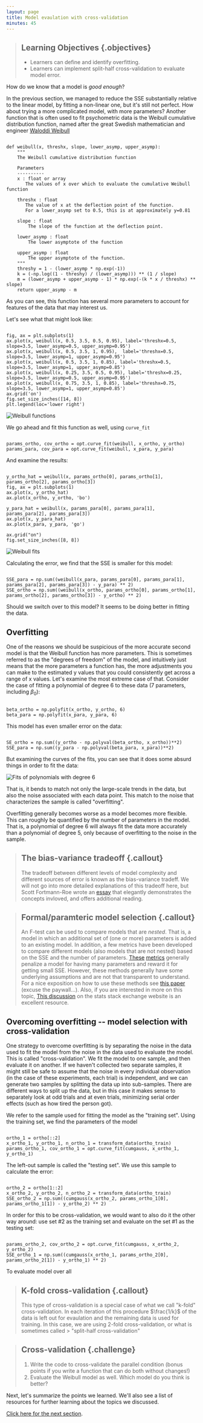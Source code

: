 ```yaml
---
layout: page
title: Model evaulation with cross-validation
minutes: 45
---
```


> ## Learning Objectives {.objectives}
>
> * Learners can define and identify overfitting.
> * Learners can implement split-half cross-validation to evaluate model error.

How do we know that a model is *good enough*?

In the previous section, we managed to reduce the SSE substantially relative to
the linear model, by fitting a non-linear one, but it's still not perfect. How about
trying a more complicated model, with more parameters? Another function that is
often used to fit psychometric data is the Weibull cumulative distribution
function, named after the great Swedish mathematician and engineer [Waloddi
Weibull](http://en.wikipedia.org/wiki/Waloddi_Weibull)


~~~ {.python}

def weibull(x, threshx, slope, lower_asymp, upper_asymp):
    """
    The Weibull cumulative distribution function

    Parameters
    ----------
    x : float or array
       The values of x over which to evaluate the cumulative Weibull function

    threshx : float
       The value of x at the deflection point of the function.
       For a lower_asymp set to 0.5, this is at approximately y=0.81

    slope : float
        The slope of the function at the deflection point.

    lower_asymp : float
        The lower asymptote of the function

    upper_asymp : float
        The upper asymptote of the function.
    """
    threshy = 1 - (lower_asymp * np.exp(-1))
    k = (-np.log((1 - threshy) / (lower_asymp))) ** (1 / slope)
    m = (lower_asymp + upper_asymp - 1) * np.exp(-(k * x / threshx) ** slope)
    return upper_asymp - m

~~~

As you can see, this function has several more parameters to account for
features of the data that may interest us.

Let's see what that might look like:

~~~ {.python}

fig, ax = plt.subplots(1)
ax.plot(x, weibull(x, 0.5, 3.5, 0.5, 0.95), label='threshx=0.5, slope=3.5, lower_asymp=0.5, upper_asymp=0.95')
ax.plot(x, weibull(x, 0.5, 3.5, 1, 0.95),  label='threshx=0.5, slope=3.5, lower_asymp=1, upper_asymp=0.95')
ax.plot(x, weibull(x, 0.5, 3.5, 1, 0.85), label='threshx=0.5, slope=3.5, lower_asymp=1, upper_asymp=0.85')
ax.plot(x, weibull(x, 0.25, 3.5, 0.5, 0.95), label='threshx=0.25, slope=3.5, lower_asymp=0.5, upper_asymp=0.95')
ax.plot(x, weibull(x, 0.75, 3.5, 1, 0.85), label='threshx=0.75, slope=3.5, lower_asymp=1, upper_asymp=0.85')
ax.grid('on')
fig.set_size_inches([14, 8])
plt.legend(loc='lower right')
~~~

![Weibull functions](img/figure7.png)

We go ahead and fit this function as well, using `curve_fit`

~~~ {.python}

params_ortho, cov_ortho = opt.curve_fit(weibull, x_ortho, y_ortho)
params_para, cov_para = opt.curve_fit(weibull, x_para, y_para)
~~~

And examine the results:

~~~ {.python}

y_ortho_hat = weibull(x, params_ortho[0], params_ortho[1], params_ortho[2], params_ortho[3])
fig, ax = plt.subplots(1)
ax.plot(x, y_ortho_hat)
ax.plot(x_ortho, y_ortho, 'bo')

y_para_hat = weibull(x, params_para[0], params_para[1], params_para[2], params_para[3])
ax.plot(x, y_para_hat)
ax.plot(x_para, y_para, 'go')

ax.grid("on")
fig.set_size_inches([8, 8])

~~~

![Weibull fits](img/figure8.png)

Calculating the error, we find that the SSE is smaller for this model:

~~~ {.python}

SSE_para = np.sum((weibull(x_para, params_para[0], params_para[1], params_para[2], params_para[3]) - y_para) ** 2)
SSE_ortho = np.sum((weibull(x_ortho, params_ortho[0], params_ortho[1], params_ortho[2], params_ortho[3]) - y_ortho) ** 2)

~~~

Should we switch over to this model? It seems to be doing better in fitting the data.


## Overfitting

One of the reasons we should be suspicious of the more accurate second model is
that the Weibull function has more parameters. This is sometimes referred to as
the "degrees of freedom" of the model, and intuitively just means that the more
parameters a function has, the more adjustments you can make to the estimated y
values that you could consistently get across a range of x values. Let's examine
the most extreme case of that. Consider the case of fitting a polynomial of
degree 6 to these data (7 parameters, including $\beta_0$):

~~~ {.python}

beta_ortho = np.polyfit(x_ortho, y_ortho, 6)
beta_para = np.polyfit(x_para, y_para, 6)

~~~

This model has even smaller error on the data:

~~~ {.python}

SE_ortho = np.sum((y_ortho - np.polyval(beta_ortho, x_ortho))**2)
SSE_para = np.sum((y_para - np.polyval(beta_para, x_para))**2)

~~~

But examining the curves of the fits, you can see that it does some absurd
things in order to fit the data:

![Fits of polynomials with degree 6](img/figure9.png)

That is, it bends to match not only the large-scale trends in the data, but also
the noise associated with each data point. This match to the noise that
characterizes the sample is called "overfitting".

Overfitting generally becomes worse as a model becomes more flexible. This can
roughly be quantified by the number of parameters in the model. That is, a
polynomial of degree 6 will always fit the data more accurately than a
polynomial of degree 5, only because of overfitting to the noise in the
sample.

> ## The bias-variance tradeoff {.callout}
>
>  The tradeoff between different levels of model complexity and different
> sources of error is known as the bias-variance tradeff. We will not go into
> more detailed explanations of this tradeoff here, but Scott Fortmann-Roe wrote
> an [essay](http://scott.fortmann-roe.com/docs/BiasVariance.html) that
> elegantly demonstrates the concepts invloved, and offers additional reading.


> ## Formal/paramteric model selection {.callout}
>
> An F-test can be used to compare models that are *nested*. That is, a model in
> which an additional set of (one or more) parameters is added to an existing
> model. In addition, a few metrics have been developed to compare different
> models (also models that are not nested) based on the SSE and the number of
> parameters. [These](http://en.wikipedia.org/wiki/Bayesian_information_criterion)
> [metrics](http://en.wikipedia.org/wiki/Akaike_information_criterion) generally
> penalize a model for having many parameters and reward it for getting small
> SSE. However, these methods generally have some underlying assumptions and are
> not that transparent to understand. For a nice exposition on how to use these
> methods see [this paper](https://doi.org/10.1118/1.2794176) (excuse the paywall...). Also, if you are
> interested in more on this topic, [This discussion](http://stats.stackexchange.com/questions/20729/best-approach-for-model-selection-bayesian-or-cross-validation) on
> the stats stack exchange website is an excellent resource.


## Overcoming overfitting -- model selection with cross-validation

One strategy to overcome overfitting is by separating the noise in the data used
to fit the model from the noise in the data used to evaluate the model. This is
called "cross-validation". We fit the model to one sample, and then evaluate it
on another. If we haven't collected two separate samples, it might still be safe
to assume that the noise in every individual observation (in the case of these
experiments, each trial) is independent, and we can generate two samples by
splitting the data up into sub-samples. There are different ways to split up the
data, but in this case it makes sense to separately look at odd trials and at
even trials, minimizing serial order effects (such as how tired the person got).

We refer to the sample used for fitting the model as the "training set". Using
the training set, we find the parameters of the model

~~~ {.python}

ortho_1 = ortho[::2]
x_ortho_1, y_ortho_1, n_ortho_1 = transform_data(ortho_train)
params_ortho_1, cov_ortho_1 = opt.curve_fit(cumgauss, x_ortho_1, y_ortho_1)

~~~

The left-out sample is called the "testing set". We use this sample to calculate
the error:

~~~ {.python}

ortho_2 = ortho[1::2]
x_ortho_2, y_ortho_2, n_ortho_2 = transform_data(ortho_train)
SSE_ortho_2 = np.sum((cumgauss(x_ortho_2, params_ortho_1[0], params_ortho_1[1]) - y_ortho_2) ** 2)

~~~

In order for this to be cross-validation, we would want to also do it the other
way around: use set \#2 as the training set and evaluate on the set \#1 as the
testing set:

~~~ {.python}

params_ortho_2, cov_ortho_2 = opt.curve_fit(cumgauss, x_ortho_2, y_ortho_2)
SSE_ortho_1 = np.sum((cumgauss(x_ortho_1, params_ortho_2[0], params_ortho_2[1]) - y_ortho_1) ** 2)

~~~

To evaluate model over all

> ## K-fold cross-validation {.callout}
>
> This type of cross-validation is a special case of what we call "k-fold"
> cross-validation. In each iteration of this procedure $\frac{1/k}$ of the data
> is left out for evaulation and the remaining data is used for training. In
> this case, we are using 2-fold cross-validation, or what is sometimes called >
> "split-half cross-validation"


> ## Cross-validation  {.challenge}
>
> 1. Write the code to cross-validate the parallel condition (bonus points if
> you write a function that can do both without changes!)
> 2. Evaluate the Weibull model as well. Which model do you think is better?

Next, let's summarize the points we learned. We'll also see a list of resources for further learning about the topics we discussed.

[Click here for the next section](05-summary.html).
